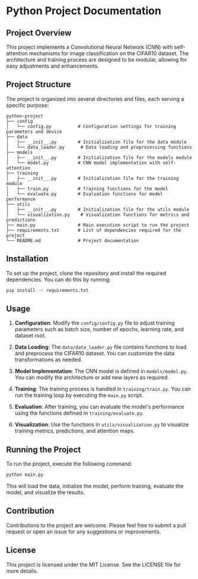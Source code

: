 # Python Project Documentation

## Project Overview
This project implements a Convolutional Neural Network (CNN) with self-attention mechanisms for image classification on the CIFAR10 dataset. The architecture and training process are designed to be modular, allowing for easy adjustments and enhancements.

## Project Structure
The project is organized into several directories and files, each serving a specific purpose:

```
python-project
├── config
│   └── config.py          # Configuration settings for training parameters and device
├── data
│   ├── __init__.py        # Initialization file for the data module
│   └── data_loader.py      # Data loading and preprocessing functions
├── models
│   ├── __init__.py        # Initialization file for the models module
│   └── model.py           # CNN model implementation with self-attention
├── training
│   ├── __init__.py        # Initialization file for the training module
│   ├── train.py           # Training functions for the model
│   └── evaluate.py        # Evaluation functions for model performance
├── utils
│   ├── __init__.py        # Initialization file for the utils module
│   └── visualization.py    # Visualization functions for metrics and predictions
├── main.py                # Main execution script to run the project
├── requirements.txt       # List of dependencies required for the project
└── README.md              # Project documentation
```

## Installation
To set up the project, clone the repository and install the required dependencies. You can do this by running:

```bash
pip install -r requirements.txt
```

## Usage
1. **Configuration**: Modify the `config/config.py` file to adjust training parameters such as batch size, number of epochs, learning rate, and dataset root.

2. **Data Loading**: The `data/data_loader.py` file contains functions to load and preprocess the CIFAR10 dataset. You can customize the data transformations as needed.

3. **Model Implementation**: The CNN model is defined in `models/model.py`. You can modify the architecture or add new layers as required.

4. **Training**: The training process is handled in `training/train.py`. You can run the training loop by executing the `main.py` script.

5. **Evaluation**: After training, you can evaluate the model's performance using the functions defined in `training/evaluate.py`.

6. **Visualization**: Use the functions in `utils/visualization.py` to visualize training metrics, predictions, and attention maps.

## Running the Project
To run the project, execute the following command:

```bash
python main.py
```

This will load the data, initialize the model, perform training, evaluate the model, and visualize the results.

## Contribution
Contributions to the project are welcome. Please feel free to submit a pull request or open an issue for any suggestions or improvements.

## License
This project is licensed under the MIT License. See the LICENSE file for more details.
